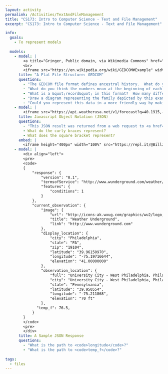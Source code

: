 ```yaml
---
layout: activity
permalink: /Activities/TextAndFileManagement
title: "CS173: Intro to Computer Science - Text and File Management"
excerpt: "CS173: Intro to Computer Science - Text and File Management"

info:
  goals: 
    - To represent models
    
  models:
    - model: |
        <a title="Gringer, Public domain, via Wikimedia Commons" href="https://commons.wikimedia.org/wiki/File:CousinTree_kinship.svg"><img width="512" alt="CousinTree kinship" src="https://upload.wikimedia.org/wikipedia/commons/thumb/d/d7/CousinTree_kinship.svg/512px-CousinTree_kinship.svg.png"></a>
        <br>
        <iframe src="https://en.wikipedia.org/wiki/GEDCOM#Example" width="100%"></iframe>
      title: "A Flat File Structure: GEDCOM"
      questions:
        - "The GEDCOM file format defines ancestral history.  What do you think each of the line headings mean?  If you aren't sure, write one down and skip it for now; we'll check the <a href=\"https://gedcom.io/specifications/FamilySearchGEDCOMv7.html\">specifications</a> later!"
        - "What do you think the numbers mean at the beginning of each line?"
        - "What is a &quot;record&quot; in this format?  How many different types of records can you find, and how many records of each type are there?"
        - "Draw a diagram representing the family depicted by this example."
        - "Could you represent this data in a more friendly way by making &quot;tables&quot; or spreadsheets?  Try representing the basic information in Microsoft Excel, using the <a href=\"https://support.microsoft.com/en-us/office/vlookup-function-0bbc8083-26fe-4963-8ab8-93a18ad188a1\"><code>VLOOKUP</code> function</a> to refer to data across tables."
    - model: |
        <iframe src="https://api.weatherusa.net/v1/forecast?q=40.1915,-75.4559&daily=0&units=e&maxtime=7d" width="100%"></iframe>
      title: Javascript Object Notation (JSON)
      questions:
        - "This JSON result was returned from a web request to <a href=\"https://api.weatherusa.net/v1/forecast?q=40.1915,-75.4559&daily=0&units=e&maxtime=7d\">https://api.weatherusa.net/v1/forecast?q=40.1915,-75.4559&daily=0&units=e&maxtime=7d</a>, which obtains the 7-day forecast at Ursinus College given the College's latitude and longitude GPS coordinates.  Use a <a href=\"https://jsonformatter.org/json-pretty-print\">JSON Pretty Printer</a> to better format the JSON for reading."
        - What do the curly braces represent?
        - What does the square bracket represent?
      embed: |
        <iframe height="400px" width="100%" src="https://repl.it/@BillJr99/WeatherClientExample?lite=true" scrolling="no" frameborder="no" allowtransparency="true" allowfullscreen="true" sandbox="allow-forms allow-pointer-lock allow-popups allow-same-origin allow-scripts allow-modals"></iframe>  
    - model: |
        <div align="left">
        <pre>
        <code>
        {
            "response": {
                "version": "0.1",
                "termsofService": "http://www.wunderground.com/weather/api/d/terms.html",
                "features": {
                    "conditions": 1
                }
            },
            "current_observation": {
                "image": {
                    "url": "http://icons-ak.wxug.com/graphics/wu2/logo_130x80.png",
                    "title": "Weather Underground",
                    "link": "http://www.wunderground.com"
                },
                "display_location": {
                    "city": "Philadelphia",
                    "state": "PA",
                    "zip": "19104",
                    "latitude": "39.96150970",
                    "longitude": "-75.19716644",
                    "elevation": "41.00000000"
                },
                "observation_location": {
                    "full": "University City - West Philadelphia, Philadelphia, Pennsylvania",
                    "city": "University City - West Philadelphia, Philadelphia",
                    "state": "Pennsylvania",
                    "latitude": "39.950554",
                    "longitude": "-75.211868",
                    "elevation": "70 ft"
                },
              "temp_f": 76.5,      
            }
        }
        </code>
        <pre>
        </div>
      title: A Sample JSON Response
      questions:
        - "What is the path to <code>longitude</code>?"
        - "What is the path to <code>temp_f</code>?"
        
tags:
  - files  
---
```


